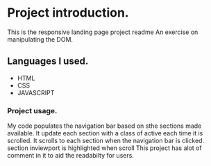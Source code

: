 # Project introduction.

This is the responsive landing page project readme 
An exercise on manipulating the DOM.

## Languages I used.

- HTML
- CSS
- JAVASCRIPT
### Project usage.
My code populates the navigation bar based on sthe sections made available.
It update each section with a class of active each time it is scrolled.
It scrolls to each section when the navigation bar is clicked.
section inviewport is highlighted when scroll
This project has alot of comment in it to aid the readabilty for users.